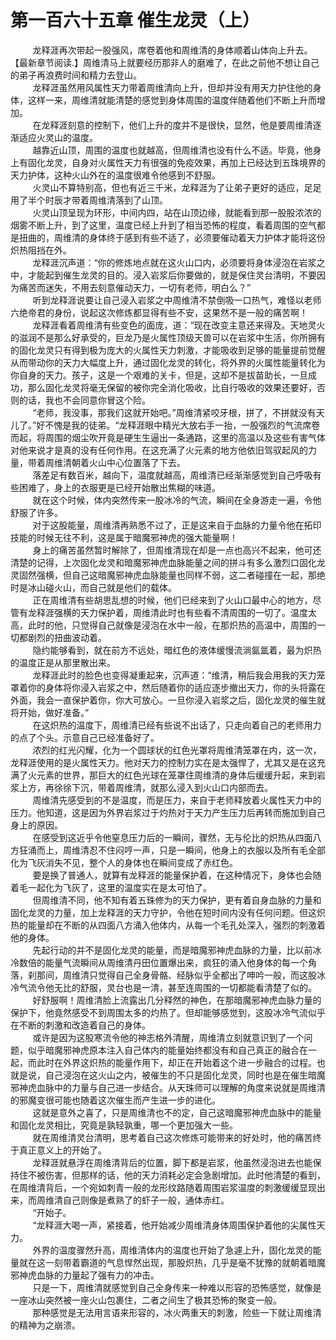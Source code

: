 <h1>第一百六十五章 催生龙灵（上）</h1>
<div id="content">&nbsp&nbsp&nbsp&nbsp&nbsp&nbsp&nbsp&nbsp
 龙释涯再次带起一股强风，席卷着他和周维清的身体顺着山体向上升去。【最新章节阅读.】周维清马上就要经历那非人的磨难了，在此之前他不想让自己的弟子再浪费时间和精力去登山。
 <br/>&nbsp&nbsp&nbsp&nbsp&nbsp&nbsp&nbsp&nbsp
 龙释涯虽然用风属性天力带着周维清向上升，但却并没有用天力护住他的身体，这样一来，周维清就能清楚的感觉到身体周围的温度伴随着他们不断上升而增加。
 <br/>&nbsp&nbsp&nbsp&nbsp&nbsp&nbsp&nbsp&nbsp
 在龙释涯刻意的控制下，他们上升的度并不是很快，显然，他是要周维清逐渐适应火灵山的温度。
 <br/>&nbsp&nbsp&nbsp&nbsp&nbsp&nbsp&nbsp&nbsp
 越靠近山顶，周围的温度也就越高，但周维清也没有什么不适。毕竟，他身上有固化龙灵，自身对火属性天力有很强的免疫效果，再加上已经达到五珠境界的天力护体，这种火山外在的温度很难令他感到不舒服。
 <br/>&nbsp&nbsp&nbsp&nbsp&nbsp&nbsp&nbsp&nbsp
 火灵山不算特别高，但也有近三千米，龙释涯为了让弟子更好的适应，足足用了半个时辰才带着周维清落到了山顶。
 <br/>&nbsp&nbsp&nbsp&nbsp&nbsp&nbsp&nbsp&nbsp
 火灵山顶呈现为环形，中间内四，站在山顶边缘，就能看到那一股股浓浓的烟雾不断上升，到了这里，温度已经上升到了相当恐怖的程度，看着周围的空气都是扭曲的，周维清的身体终于感到有些不适了，必须要催动着天力护体才能将这份炽热阻挡在外。
 <br/>&nbsp&nbsp&nbsp&nbsp&nbsp&nbsp&nbsp&nbsp
 龙释涯沉声道：“你的修炼地点就在这火山口内，必须要将身体浸泡在岩浆之中，才能起到催生龙灵的目的。浸入岩浆后你要做的，就是保住灵台清明，不要因为痛苦而迷失，不用去刻意催动天力，一切有老师，明白么？”
 <br/>&nbsp&nbsp&nbsp&nbsp&nbsp&nbsp&nbsp&nbsp
 听到龙释涯说要让自己浸入岩浆之中周维清不禁倒吸一口热气，难怪以老师六绝帝君的身份，说起这次修炼都显得有些不安，这果然不是一般的痛苦啊！
 <br/>&nbsp&nbsp&nbsp&nbsp&nbsp&nbsp&nbsp&nbsp
 龙释涯看着周维清有些变色的面庞，道：“现在改变主意还来得及。天地灵火的滋润不是那么好承受的，巨龙乃是火属性顶级天兽可以在岩浆中生活，你所拥有的固化龙灵只有得到极为庞大的火属性天力刺激，才能吸收到足够的能量提前觉醒从而带动你的天力大幅度上升，通过固化龙灵的转化，将外界的火属性能量转化为你自身的天力。孩子，这是一个艰难的关卡，但是，这却不是拔苗助长，一旦成功，那么固化龙灵将毫无保留的被你完全消化吸收，比自行吸收的效果还要好，否则的话，我也不会同意你冒这个险。
 <br/>&nbsp&nbsp&nbsp&nbsp&nbsp&nbsp&nbsp&nbsp
 “老师，我没事，那我们这就开始吧。”周维清紧咬牙根，拼了，不拼就没有天儿了。”好不愧是我的徒弟。“龙释涯眼中精光大放右手一抬，一股强烈的气流席卷而起，将周围的烟尘吹开竟是硬生生逼出一条通路，这里的高温以及这些有害气体对他来说才是真的没有任何作用。在这充满了火元素的地方他依旧驾驭起风的力量，带着周维清朝着火山中心位置落了下去。
 <br/>&nbsp&nbsp&nbsp&nbsp&nbsp&nbsp&nbsp&nbsp
 落差足有数百米，越向下，温度就越高，周维清已经渐渐感觉到自己呼吸有些困难了，身上的衣服更是已经开始散出焦糊的味道。
 <br/>&nbsp&nbsp&nbsp&nbsp&nbsp&nbsp&nbsp&nbsp
 就在这个时候，体内突然传来一股冰冷的气流，瞬间在全身游走一遍，令他舒服了许多。
 <br/>&nbsp&nbsp&nbsp&nbsp&nbsp&nbsp&nbsp&nbsp
 对于这股能量，周维清再熟悉不过了，正是这来自于血脉的力量令他在拓印技能的时候无往不利，这是属于暗魔邪神虎的强大能量啊！
 <br/>&nbsp&nbsp&nbsp&nbsp&nbsp&nbsp&nbsp&nbsp
 身上的痛苦虽然暂时解除了，但周维清现在却是一点也高兴不起来，他可还清楚的记得，上次固化龙灵和暗魔邪神虎血脉能量之间的拼斗有多么激烈口固化龙灵固然强横，但自己这暗魔邪神虎血脉能量也同样不弱，这二者碰撞在一起，那绝时是冰山碰火山，而自己就是他们的载体。
 <br/>&nbsp&nbsp&nbsp&nbsp&nbsp&nbsp&nbsp&nbsp
 正在周维清有些胡思乱想的时候，他们已经来到了火山口最中心的地方，尽管有龙释涯强横的天力保护着，周维清此时也有些看不清周围的一切了。温度太高，此时的他，只觉得自己就像是浸泡在水中一般，在那炽热的高温中，周围的一切都剧烈的扭曲波动着。
 <br/>&nbsp&nbsp&nbsp&nbsp&nbsp&nbsp&nbsp&nbsp
 隐约能够看到，就在前方不远处，暗红色的液体缓慢流淌氤氲着，最为炽热的温度正是从那里散出来。
 <br/>&nbsp&nbsp&nbsp&nbsp&nbsp&nbsp&nbsp&nbsp
 龙释涯此时的脸色也变得凝重起来，沉声道：“维清，稍后我会用我的天力笼罩着你的身体将你浸入岩浆之中，然后随着你的适应逐步撤出天力，你的头将露在外面，我会一直保护着你，你大可放心。一旦你浸入岩浆之后，固化龙灵的催生就将开始，做好准备。”
 <br/>&nbsp&nbsp&nbsp&nbsp&nbsp&nbsp&nbsp&nbsp
 在这炽热的温度下，周维清已经有些说不出话了，只走向着自己的老师用力的点了个头。示意自己已经准备好了。
 <br/>&nbsp&nbsp&nbsp&nbsp&nbsp&nbsp&nbsp&nbsp
 浓烈的红光闪耀，化为一个圆球状的红色光罩将周维清笼罩在内，这一次，龙释涯使用的是火属性天力。他对天力的控制力实在是太强悍了，尤其又是在这充满了火元素的世界，那巨大的红色光球在笼罩住周维清的身体后缓缓升起，来到岩浆上方，再徐徐下沉，带着周维清，就那么浸入到火山口内部而去。
 <br/>&nbsp&nbsp&nbsp&nbsp&nbsp&nbsp&nbsp&nbsp
 周维清先感受到的不是温度，而是压力，来自于老师释放着火属性天力中的压力。他知道，这是因为外界岩浆过于灼热对于天力产生压力后再转而施加到自己身上的原因。
 <br/>&nbsp&nbsp&nbsp&nbsp&nbsp&nbsp&nbsp&nbsp
 在感受到这近乎令他窒息压力后的一瞬间，骤然，无与伦比的炽热从四面八方狂涌而上，周维清忍不住闷哼一声，只是一瞬间，他身上的衣服以及所有毛全部化为飞灰消失不见，整个人的身体也在瞬间变成了赤红色。
 <br/>&nbsp&nbsp&nbsp&nbsp&nbsp&nbsp&nbsp&nbsp
 要是换了普通人，就算有龙释涯的能量保护着，在这种情况下，身体也会随着毛一起化为飞灰了，这里的温度实在是太可怕了。
 <br/>&nbsp&nbsp&nbsp&nbsp&nbsp&nbsp&nbsp&nbsp
 但周维清不同，他不知有着五珠修为的天力保护，更有着自身血脉的力量和固化龙灵的力量，加上龙释涯的天力守护，令他在短时间内没有任何问题。但这炽热的能量却在不断的从四面八方涌入他体内，从每一个毛孔处深入，强烈的刺激着他的身体。
 <br/>&nbsp&nbsp&nbsp&nbsp&nbsp&nbsp&nbsp&nbsp
 先起行动的并不是固化龙灵的能量，而是暗魔邪神虎血脉的力量，比以前冰冷数倍的能量气流瞬间从周维清丹田位置爆出来，疯狂的涌入他身体的每一个角落，刹那间，周维清只觉得自己全身骨骼、经脉似乎全都出了呻吟一般，而这股冰冷气流令他无比的舒服，灵台也是一清，甚至连周围的一切都能看清楚了似的。
 <br/>&nbsp&nbsp&nbsp&nbsp&nbsp&nbsp&nbsp&nbsp
 好舒服啊！周维清脸上流露出几分释然的神色，在那暗魔邪神虎血脉力量的保护下，他竟然感受不到周围太多的灼热了。但却能够感觉到，这股冰冷气流似乎在不断的刺激和改造着自己的身体。
 <br/>&nbsp&nbsp&nbsp&nbsp&nbsp&nbsp&nbsp&nbsp
 或许是因为这股寒流令他的神志格外清醒，周维清立刻就意识到了一个问题，似乎暗魔邪神虎原本注入自己体内的能量始终都没有和自己真正的融合在一起，而此时在外界这炽热的能量作用下，却正在开始着这个进一步融合的过程。也就是说，自己浸泡在这火山之内，被催生的不只是固化龙灵，同时也是在催生暗魔邪神虎血脉中的力量与自己进一步结合。从天珠师可以理解的角度来说就是周维清的邪魔变很可能也随着这次催生而产生进一步的进化。
 <br/>&nbsp&nbsp&nbsp&nbsp&nbsp&nbsp&nbsp&nbsp
 这就是意外之喜了，只是周维清也不的定，自己这暗魔邪神虎血脉中的能量和固化龙灵相比，究竟是孰轻孰重，哪一个更加强大一些。
 <br/>&nbsp&nbsp&nbsp&nbsp&nbsp&nbsp&nbsp&nbsp
 就在周维清灵台清明，思考着自己这次修炼可能带来的好处时，他的痛苦终于真正意义上的开始了。
 <br/>&nbsp&nbsp&nbsp&nbsp&nbsp&nbsp&nbsp&nbsp
 龙释涯就悬浮在周维清背后的位置，脚下都是岩浆，他虽然浸泡进去也能保持住不被伤害，但那样的话，他的天力消耗必定会急剧增加。此时他清楚的看到，在周维清背后，一个宛如刺青一般的龙形纹路随着周围岩浆温度的刺激缓缓显现出来，而周维清自己则像是煮熟了的虾子一般，通体赤红。
 <br/>&nbsp&nbsp&nbsp&nbsp&nbsp&nbsp&nbsp&nbsp
 “开始子。
 <br/>&nbsp&nbsp&nbsp&nbsp&nbsp&nbsp&nbsp&nbsp
 “龙释涯大喝一声，紧接着，他开始减少周维清身体周围保护着他的尖属性天力。
 <br/>&nbsp&nbsp&nbsp&nbsp&nbsp&nbsp&nbsp&nbsp
 外界的温度骤然升高，周维清体内的温度也开始了急遽上升，固化龙灵的能量就在这一刻带着霸道的气息悍然出现，那股炽热，几乎是毫不犹豫的就朝着暗魔邪神虎血脉的力量起了强有力的冲击。
 <br/>&nbsp&nbsp&nbsp&nbsp&nbsp&nbsp&nbsp&nbsp
 只是一下，周维清就感觉到自己全身传来一种难以形容的恐怖感觉，就像是一座冰山突然被一座火山包裹住，二者之间生了极其恐怖的聚变一般。
 <br/>&nbsp&nbsp&nbsp&nbsp&nbsp&nbsp&nbsp&nbsp
 那种感觉是无法用言语来形容的，冰火两重天的刺激，险些一下就让周维清的精神为之崩溃。
 <br/>&nbsp&nbsp&nbsp&nbsp&nbsp&nbsp&nbsp&nbsp
 <br/>&nbsp&nbsp&nbsp&nbsp&nbsp&nbsp&nbsp&nbsp
</div>

